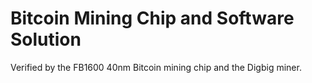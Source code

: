 # Bitcoin Mining Chip and Software Solution

Verified by the FB1600 40nm Bitcoin mining chip and the Digbig miner.
